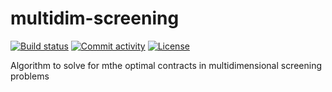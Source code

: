 # multidim-screening

<!-- [![Release](https://img.shields.io/github/v/release/bsalanie/multidim-screening)](https://img.shields.io/github/v/release/bsalanie/multidim-screening) -->
[![Build status](https://img.shields.io/github/actions/workflow/status/bsalanie/multidim-screening/main.yml?branch=main)](https://github.com/bsalanie/multidim-screening/actions/workflows/main.yml?query=branch%3Amain)
[![Commit activity](https://img.shields.io/github/commit-activity/m/bsalanie/multidim-screening)](https://img.shields.io/github/commit-activity/m/bsalanie/multidim-screening)
[![License](https://img.shields.io/github/license/bsalanie/multidim-screening)](https://img.shields.io/github/license/bsalanie/multidim-screening)

Algorithm to solve for mthe optimal contracts in multidimensional screening problems